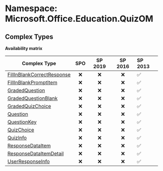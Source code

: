 # Namespace: Microsoft.Office.Education.QuizOM

## Complex Types

**Availability matrix**

Complex Type | SPO | SP 2019 | SP 2016 | SP 2013
----------|:---:|:-------:|:-------:|:-------
[FillInBlankCorrectResponse](./ComplexTypes/FillInBlankCorrectResponse.md) | ❌ | ❌ | ❌ | ✅
[FillInBlankPromptItem](./ComplexTypes/FillInBlankPromptItem.md) | ❌ | ❌ | ❌ | ✅
[GradedQuestion](./ComplexTypes/GradedQuestion.md) | ❌ | ❌ | ❌ | ✅
[GradedQuestionBlank](./ComplexTypes/GradedQuestionBlank.md) | ❌ | ❌ | ❌ | ✅
[GradedQuizChoice](./ComplexTypes/GradedQuizChoice.md) | ❌ | ❌ | ❌ | ✅
[Question](./ComplexTypes/Question.md) | ❌ | ❌ | ❌ | ✅
[QuestionKey](./ComplexTypes/QuestionKey.md) | ❌ | ❌ | ❌ | ✅
[QuizChoice](./ComplexTypes/QuizChoice.md) | ❌ | ❌ | ❌ | ✅
[QuizInfo](./ComplexTypes/QuizInfo.md) | ❌ | ❌ | ❌ | ✅
[ResponseDataItem](./ComplexTypes/ResponseDataItem.md) | ❌ | ❌ | ❌ | ✅
[ResponseDataItemDetail](./ComplexTypes/ResponseDataItemDetail.md) | ❌ | ❌ | ❌ | ✅
[UserResponseInfo](./ComplexTypes/UserResponseInfo.md) | ❌ | ❌ | ❌ | ✅